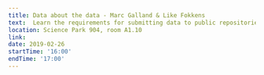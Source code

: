 ```yaml
---
title: Data about the data - Marc Galland & Like Fokkens 
text:  Learn the requirements for submitting data to public repositories (e.g. NCBI SRA)
location: Science Park 904, room A1.10
link: 
date: 2019-02-26
startTime: '16:00'
endTime: '17:00'
---
```

